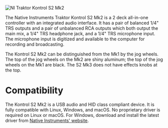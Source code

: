 ![NI Traktor Kontrol S2 Mk2](https://user-images.githubusercontent.com/9455094/88471094-4ab03900-ceca-11ea-8f86-53205fff7d62.jpg)

The Native Instruments Traktor Kontrol S2 Mk2 is a 2 deck all-in-one controller with an integrated audio interface. It has a pair of balanced 1/4" TRS outputs and a pair of unbalanced RCA outputs which both output the main mix, a 1/4" TRS headphone jack, and a 1/4" TRS microphone input. The microphone input is digitized and available to the computer for recording and broadcasting.

The Kontrol S2 Mk2 can be distinguished from the Mk1 by the jog wheels. The top of the jog wheels on the Mk2 are shiny aluminum; the top of the jog wheels on the Mk1 are black. The S2 Mk3 does not have effects knobs at the top.

# Compatibility
The Kontrol S2 Mk2 is a USB audio and HID class compliant device. It is fully compatible with Linux, Windows, and macOS. No proprietary driver is required on Linux or macOS. For Windows, download and install the latest driver from [Native Instruments' website](https://www.native-instruments.com/en/support/downloads/drivers-other-files/).